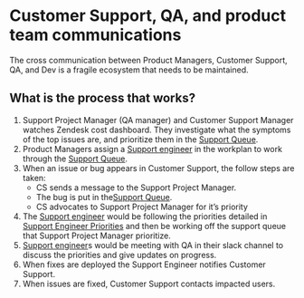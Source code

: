 # Customer Support, QA, and product team communications

The cross communication between Product Managers, Customer Support, QA, and Dev is a fragile ecosystem that needs to be maintained.

## What is the process that works?

1. Support Project Manager (QA manager) and Customer Support Manager watches Zendesk cost dashboard. They investigate what the symptoms of the top issues are, and prioritize them in the [Support Queue](support_queue). 
1. Product Managers assign a [Support engineer](sprint_support_engineer) in the workplan to work through the [Support Queue](support_queue). 
1. When an issue or bug appears in Customer Support, the follow steps are taken:
    - CS sends a message to the Support Project Manager.
    - The bug is put in the[Support Queue](support_queue).
    - CS advocates to Support Project Manager for it’s priority
1. The [Support engineer](sprint_support_engineer) would be following the priorities detailed in [Support Engineer Priorities](sprint_support_engineer) and then be working off the support queue that Support Project Manager prioritize. 
1. [Support engineer](sprint_support_engineer)s would be meeting with QA in their slack channel to discuss the priorities and give updates on progress.
1. When fixes are deployed the Support Engineer notifies Customer Support. 
1. When issues are fixed, Customer Support contacts impacted users.
